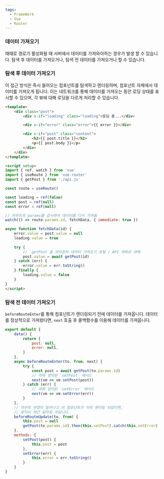 ```yaml
---
tags:
  - FrameWork
  - Vue
  - Router
---
```

### 데이터 가져오기
때때로 경로가 활성화될 때 서버에서 데이터를 가져와야하는 경우가 발생 할 수 있습니다.
탐색 후 데이터를 가져오거나, 탐색 전 데이터를 가져오거나 할 수 있습니다.

### 탐색 후 데이터 가져오기
이 접근 방식은 즉시 들어오는 컴포넌트를 탐색하고 렌더링하며, 컴포넌트 자체에서 데이터를 가져오게 됩니다.
이는 네트워크를 통해 데이터를 가져오는 동안 로딩 상태를 표시할 수 있으며, 각 뷰에 대해 로딩을 다르게 처리할 수 있습니다.

```html "Post.vue"
<template>
    <div class="post">
        <div v-if="loading" class="loading">로딩 중...</div>

        <div v-if="error" class="error">{{ error }}</div>

        <div v-if="post" class="content">
            <h2>{{ post.title }}</h2>
            <p>{{ post.body }}</p>
        </div>
    </div>
</template>

<script setup>
import { ref, watch } from 'vue'
import { useRoute } from 'vue-router'
import { getPost } from './api.js'

const route = useRoute()

const loading = ref(false)
const post = ref(null)
const error = ref(null)

// 라우트의 params를 감시하여 데이터를 다시 가져옴
watch(() => route.params.id, fetchData, { immediate: true })

async function fetchData(id) {
    error.value = post.value = null
    loading.value = true
  
    try {
        // `getPost`을 여러분의 데이터 가져오기 유틸 / API 래퍼로 대체
        post.value = await getPost(id)  
    } catch (err) {
        error.value = err.toString()
    } finally {
        loading.value = false
    }
}
</script>
```

### 탐색 전 데이터 가져오기
`beforeRouteEnter`를 통해 컴포넌트가 렌더링되기 전에 데이터를 가져옵니다.
데이터를 정상적으로 가져왔다면, `next` 호출 후 콜백함수를 이용해 데이터를 가져옵니다.

```javascript title:"/src/router/index.js"
export default {
    data() {
        return {
            post: null,
            error: null,
        }
    },
    async beforeRouteEnter(to, from, next) {
        try {
            const post = await getPost(to.params.id)
            // 아래 정의된 `setPost` 메서드
            next(vm => vm.setPost(post))
        } catch (err) {
            // 아래 정의된 `setError` 메서드
            next(vm => vm.setError(err))
        }
    },
    // 라우트 변경이 일어나고 이 컴포넌트가 이미 렌더링 되었다면,
    // 로직이 약간 달라질 것입니다.
    beforeRouteUpdate(to, from) {
        this.post = null
        getPost(to.params.id).then(this.setPost).catch(this.setError)
    },
    methods: {
        setPost(post) {
            this.post = post
        },
        setError(err) {
            this.error = err.toString()
        }
    }
}
```
